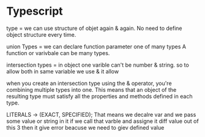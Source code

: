 # Typescript

type = we can use structure of objet again & again. No need to define object structure every time.

union Types = we can declare function parameter one of many types
A function or varivbale can be many types.

intersection types = in object one varible can't be number & string. so to allow both in same variable we use & it allow

when you create an intersection type using the & operator, you're combining multiple types into one. This means that an object of the resulting type must satisfy all the properties and methods defined in each type.

LITERALS -> (EXACT, SPECIFIED);
That means we decalre var and we pass some value or string in it if we call that varble and assigne it diff value out of this 3 then it give error beacuse we need to giev defined value
